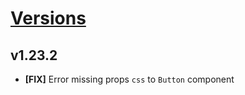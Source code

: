 # [Versions](https://github.com/Tracktor/design-system/releases)

## v1.23.2
- **[FIX]** Error missing props `css` to `Button` component
